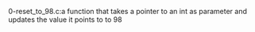0-reset_to_98.c:a function that takes a pointer to an int as parameter and updates the value it points to to 98
